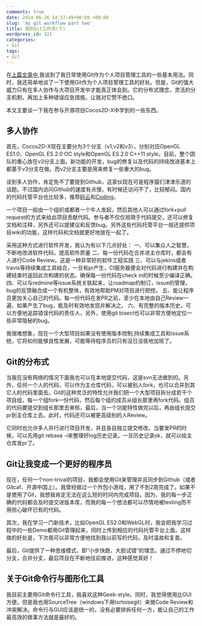 ```yaml
---
comments: true
date: 2014-06-26 14:57:49+00:00 +08:00
slug: 'my git workflow part two'
title: 我的Git工作流(下)
wordpress_id: 321
categories:
- Git
tags:
- Git
---
```


 
<!-- toc -->
在[上篇文章中](http://zilongshanren.com/blog/2014-06-25-my-git-workflow-part-one.html),我谈到了我日常使用Git作为个人项目管理工具的一些基本用法。同时，我还简单地谈了一下使用Git作为个人项目管理工具的好处。但是，Git的强大威力只有在多人协作与大项目开发中才能真正体会到。它的分布式理念，灵活的分支机制，再加上多种错误应急措施，让我对它赞不绝口。

本文主要谈一下我在参与开源项目Cocos2D-X中学到的一些东西。

<!-- more -->

## 多人协作

首先，Cocos2D-X现在主要分为3个分支（v1,v2和v3），分别对应OpenGL ES1.0，OpenGL ES 2.0 OC style和OpenGL ES 2.0 C++11 style。目前，整个团队的重心放在v3分支上面。新功能的开发，bug的修复以及代码的持续改进基本上都基于v3分支在做。而v2分支主要是用来修复一些重大的bug。

谈到多人协作，肯定免不了要提到Github，这家伙现在可是程序猿们津津乐道的话题。不过国内访问Github的速度有点慢，有时候还访问不了，比较郁闷。国内的代码托管平台也比较多，推荐[码云](http://git.oschina.net/)和[Coding](https://coding.net/)。

一个项目一般由一个组织或都者一个牛人发起，然后其他人可以通过fork+pull request的方式来给此项目贡献代码。参与者不仅仅局限于代码提交，还可以修复文档和注释，另外还可以提建议和反馈bug。另外这些代码托管平台一般还提供项目wiki的功能，这样代码和文档就更好地放在一起了。

采用这种方式进行软件开发，我认为有以下几点好处：
一、可以集众人之智慧，不断地改进软件代码，提高软件质量
二、每一份代码在合并进主仓库时，都会有人进行Code Review。这是一种非常好的软件工程实践
三、可以与jekins或者travis等持续集成工具结合，一旦有pr产生，CI服务器便会对代码进行构建并在构建结束时返回此次构建的状态。确保每一份代码在check in的时候至少编译正确。
四、可以与redmine等issue系统关联起来，让roadmap的制订，issue的管理，bug的反馈融合成一个有机整体，有效地帮助PM对项目进行把控。
五、能让程序员更加关心自己的代码。每一份代码在发PR之前，至少在本地由自己Review一遍，如果产生了bug，能及时有效地发现并解决之。
六、有完整的版本历史，可以方便地追踪错误代码的责任人，另外，使用git bisect也可以非常方便地定位一些非常隐秘的bug。

我很难想象，现在一个大型项目如果没有使用版本控制,持续集成工具和issue系统，它将如何能够良性发展，可能等待程序员的只有没日没夜地加班了。

## Git的分布式

当我在没有网络的情况下面我也可以在本地提交代码，这是svn无法做到的。另外，任何一个人的代码，可以作为主仓库代码，可以被别人fork，也可以合并到其它人的代码里面去。Git的这种灵泛的特性允许我们把一个大型项目拆分成若干个项目组，每一个组fork一份代码，然后每个组的成员从组长那里再fork代码。组员的代码要提交到组长那里去审核，最后，当一个功能特性做完以后，再由组长提交pr到主仓库上去。此时，代码还可以被更高级别的人Review。

它同时也允许多人并行进行项目开发，并且各自独立提交修改。当要发PR的时候，可以先用git rebase -i来整理好log历史记录。一旦历史记录ok，就可以给主仓库发pr了。

## Git让我变成一个更好的程序员

现在，任何一个non-trival的项目，我都会使用Git来管理并且同步到Github（或者Gitcaf、开源中国上）。我曾经做过一个外包小游戏，用了不到2周完成了。如果不是使用了Git，我想我肯定无法在这么短的时间内完成项目。因为，我的每一步正确的代码都会及时提交进版本库，而我的每一个想法都可以尽情地被testing而不用担心破坏已有的代码。

其次，我在学习一门新技术，比如OpenGL ES2.0和WebGL时，我会把我学习过程中的一些Demo都用Git管理起来，同时上传到相应的代码托管平台上面。这样做的好处是，下次我可以非常方便地找到我以前写的代码，及时温故和复查。

最后，Git提供了一种思维模式，即“小步快跑，大胆试错”的理念。通过不停地切分支，合并分支，最后项目在不断地往前推进，这种感觉真好！

## 关于Git命令行与图形化工具

我目前主要用Git命令行工具，我喜欢这种Geek-style。同时，我觉得使用比GUI方便。但是我也用SourceTree（windows下用tortoisegit）来做Code Review和冲突解决。命令行与GUI应该是统一的，没有必要排拆任何一方，能让自己的工作最高效的做事方法就是最好的。
